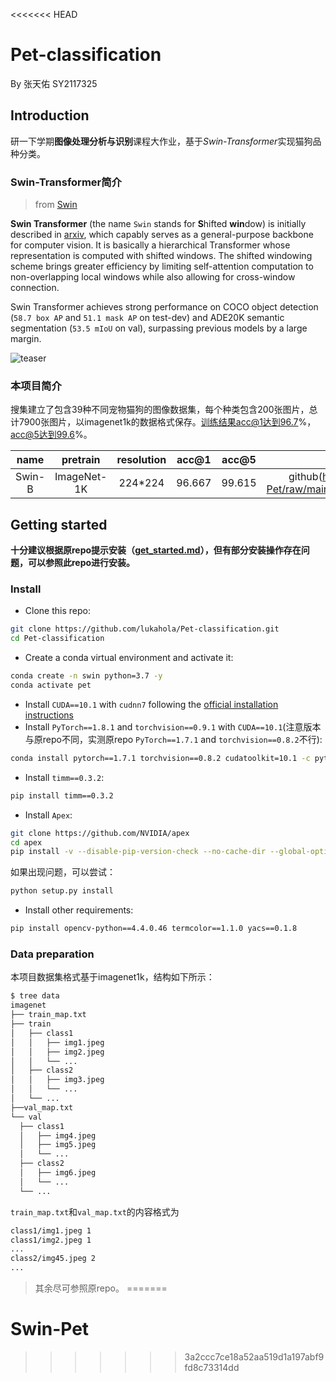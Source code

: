 <<<<<<< HEAD
# Pet-classification

By 张天佑 SY2117325

## Introduction

研一下学期**图像处理分析与识别**课程大作业，基于*Swin-Transformer*实现猫狗品种分类。

### Swin-Transformer简介

>from [Swin](https://github.com/microsoft/Swin-Transformer)

**Swin Transformer** (the name `Swin` stands for **S**hifted **win**dow) is initially described in [arxiv](https://arxiv.org/abs/2103.14030), which capably serves as a
general-purpose backbone for computer vision. It is basically a hierarchical Transformer whose representation is
computed with shifted windows. The shifted windowing scheme brings greater efficiency by limiting self-attention
computation to non-overlapping local windows while also allowing for cross-window connection.

Swin Transformer achieves strong performance on COCO object detection (`58.7 box AP` and `51.1 mask AP` on test-dev) and
ADE20K semantic segmentation (`53.5 mIoU` on val), surpassing previous models by a large margin.

![teaser](E:/Projects/Git/Pet-classification/figures/teaser.png)

### 本项目简介

搜集建立了包含39种不同宠物猫狗的图像数据集，每个种类包含200张图片，总计7900张图片，以imagenet1k的数据格式保存。训练结果acc@1达到96.7%，acc@5达到99.6%。

|  name  |  pretrain   | resolution | acc@1  | acc@5  | model |
| :----: | :---------: | :--------: | :----: | :----: | :---: |
| Swin-B | ImageNet-1K |  224*224   | 96.667 | 99.615 |   github(https://github.com/lukahola/Swin-Pet/raw/main/checkpoint/ckpt_epoch_260_39.pth)    |

## Getting started

**十分建议根据原repo提示安装（[get_started.md](https://github.com/microsoft/Swin-Transformer/blob/main/get_started.md)），但有部分安装操作存在问题，可以参照此repo进行安装。**

### Install

- Clone this repo:

```bash
git clone https://github.com/lukahola/Pet-classification.git
cd Pet-classification
```

- Create a conda virtual environment and activate it:

```bash
conda create -n swin python=3.7 -y
conda activate pet
```

- Install `CUDA==10.1` with `cudnn7` following
  the [official installation instructions](https://docs.nvidia.com/cuda/cuda-installation-guide-linux/index.html)
- Install `PyTorch==1.8.1` and `torchvision==0.9.1` with `CUDA==10.1`(注意版本与原repo不同，实测原repo `PyTorch==1.7.1` and `torchvision==0.8.2`不行):

```bash
conda install pytorch==1.7.1 torchvision==0.8.2 cudatoolkit=10.1 -c pytorch
```

- Install `timm==0.3.2`:

```bash
pip install timm==0.3.2
```

- Install `Apex`:

```bash
git clone https://github.com/NVIDIA/apex
cd apex
pip install -v --disable-pip-version-check --no-cache-dir --global-option="--cpp_ext" --global-option="--cuda_ext" ./
```

如果出现问题，可以尝试：

```bash
python setup.py install
```

- Install other requirements:

```bash
pip install opencv-python==4.4.0.46 termcolor==1.1.0 yacs==0.1.8
```

### Data preparation

本项目数据集格式基于imagenet1k，结构如下所示：

  ```bash
$ tree data
imagenet
├── train_map.txt
├── train
│   ├── class1
│   │   ├── img1.jpeg
│   │   ├── img2.jpeg
│   │   └── ...
│   ├── class2
│   │   ├── img3.jpeg
│   │   └── ...
│   └── ...
├──val_map.txt
└── val
    ├── class1
    │   ├── img4.jpeg
    │   ├── img5.jpeg
    │   └── ...
    ├── class2
    │   ├── img6.jpeg
    │   └── ...
    └── ...
  ```

  `train_map.txt`和`val_map.txt`的内容格式为

  ```txt
class1/img1.jpeg 1
class1/img2.jpeg 1
...
class2/img45.jpeg 2
...
  ```

  >其余尽可参照原repo。
=======
# Swin-Pet
>>>>>>> 3a2ccc7ce18a52aa519d1a197abf9fd8c73314dd
